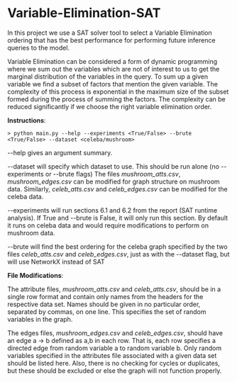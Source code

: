 # Variable-Elimination-SAT

In this project we use a SAT solver tool to select a Variable Elimination ordering that has the best performance for performing future inference queries to the model.

Variable Elimination can be considered a form of dynamic programming where we sum out the variables which are not of interest to us to get the marginal distribution of the variables in the query.  To sum up a given variable we find a subset of factors that mention the given variable. The complexity of this process is exponential in the maximum size of the subset formed during the process of summing the factors.  The complexity can be reduced significantly if we choose the right variable elimination order. 

<b>Instructions</b>:

	> python main.py --help --experiments <True/False> --brute <True/False> --dataset <celeba/mushroom>

--help gives an argument summary.

--dataset will specify which dataset to use. This should be run alone (no --experiments or --brute flags) The files <i>mushroom_atts.csv</i>, <i>mushroom_edges.csv</i> can be modified for graph structure on mushroom data. Similarly, <i>celeb_atts.csv</i> and <i>celeb_edges.csv</i> can be modified for the celeba data.

--experiments will run sections 6.1 and 6.2 from the report (SAT runtime analysis). If True and --brute is False, it will only run this section. By default it runs on celeba data and would require modifications to perform on mushroom data.

--brute will find the best ordering for the celeba graph specified by the two files <i>celeb_atts.csv</i> and <i>celeb_edges.csv</i>, just as with the --dataset flag, but will use NetworkX instead of SAT

<b>File Modifications</b>:

The attribute files, <i>mushroom_atts.csv</i> and <i>celeb_atts.csv</i>, should be in a single row format and contain only names from the headers for the respective data set. Names should be given in no particular order, separated by commas, on one line. This specifies the set of random variables in the graph.

The edges files, <i>mushroom_edges.csv</i> and <i>celeb_edges.csv</i>, should have an edge a -> b defined as a,b in each row. That is, each row specifies a directed edge from random variable a to random variable b. Only random variables specified in the attributes file associated with a given data set should be listed here. Also, there is no checking for cycles or duplicates, but these should be excluded or else the graph will not function properly. 
